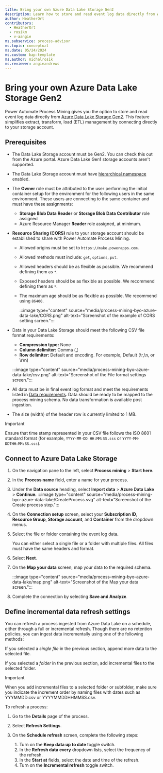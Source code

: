 ```yaml
---
title: Bring your own Azure Data Lake Storage Gen2
description: Learn how to store and read event log data directly from Azure Data Lake Storage Gen2.
author: HeatherOrt
contributors:
  - HeatherOrt
  - rosikm
  - v-aangie 
ms.subservice: process-advisor
ms.topic: conceptual
ms.date: 05/24/2024
ms.custom: bap-template
ms.author: michalrosik
ms.reviewer: angieandrews
---
```


# Bring your own Azure Data Lake Storage Gen2

Power Automate Process Mining gives you the option to store and read event log data directly from [Azure Data Lake Storage Gen2](/azure/storage/blobs/data-lake-storage-introduction). This feature simplifies extract, transform, load (ETL) management by connecting directly to your storage account.

## Prerequisites

- The Data Lake Storage account must be Gen2. You can check this out from the Azure portal. Azure Data Lake Gen1 storage accounts aren't supported.
- The Data Lake Storage account must have [hierarchical namespace](/azure/storage/blobs/data-lake-storage-namespace) enabled.
- The **Owner** role must be attributed to the user performing the initial container setup for the environment for the following users in the same environment. These users are connecting to the same container and must have these assignments:
    - **Storage Blob Data Reader** or **Storage Blob Data Contributor** role assigned
    - Azure Resource Manager **Reader** role assigned, at minimum.

- **Resource Sharing (CORS)** rule to your storage account should be established to share with Power Automate Process Mining.
    - Allowed origins must be set to `https://make.powerapps.com`.
    - Allowed methods must include: `get`, `options`, `put`.
    - Allowed headers should be as flexible as possible. We recommend defining them as `*`.
    - Exposed headers should be as flexible as possible. We recommend defining them as `*`.
    - The maximum age should be as flexible as possible. We recommend using `86400`.

        :::image type="content" source="media/process-mining-byo-azure-data-lake/CORS.png" alt-text="Screenshot of the example of CORS setting screen.":::

-   Data in your Data Lake Storage should meet the following CSV file format requirements:
    - **Compression type:** None
    - **Column delimiter:** Comma (,)
    - **Row delimiter:** Default and encoding. For example, Default (\r,\n, or \r\n) 

    :::image type="content" source="media/process-mining-byo-azure-data-lake/csv.png" alt-text="Screenshot of the File format settings screen.":::

- All data must be in final event log format and meet the requirements listed in [Data requirements](process-mining-processes-and-data.md#data-requirements). Data should be ready to be mapped to the process mining schema. No data transformation is available post ingestion.
- The size (width) of the header row is currently limited to 1 MB.

> [!IMPORTANT]
> Ensure that time stamp represented in your CSV file follows the ISO 8601 standard format (for example, `YYYY-MM-DD HH:MM:SS.sss` or `YYYY-MM-DDTHH:MM:SS.sss`).

## Connect to Azure Data Lake Storage

1. On the navigation pane to the left, select **Process mining** > **Start here**.
1. In the **Process name** field, enter a name for your process.
1. Under the **Data source** heading, select **Import data** > **Azure Data Lake** > **Continue**.
:::image type="content" source="media/process-mining-byo-azure-data-lake/CreateProcess.svg" alt-text="Screenshot of the Create process step.":::

1. On the **Connection setup** screen, select your **Subscription ID**, **Resource Group**, **Storage account**, and **Container** from the dropdown menus.

1. Select the file or folder containing the event log data.

    You can either select a single file or a folder with multiple files. All files must have the same headers and format.
1. Select **Next**.
1. On the **Map your data** screen, map your data to the required schema.

    :::image type="content" source="media/process-mining-byo-azure-data-lake/map.png" alt-text="Screenshot of the Map your data screen.":::

1. Complete the connection by selecting **Save and Analyze**.

## Define incremental data refresh settings

You can refresh a process ingested from Azure Data Lake on a schedule, either through a full or incremental refresh. Though there are no retention policies, you can ingest data incrementally using one of the following methods:

If you selected a *single file* in the previous section, append more data to the selected file.

If you selected a *folder* in the previous section, add incremental files to the selected folder.

> [!IMPORTANT]
> When you add incremental files to a selected folder or subfolder, make sure you indicate the increment order by naming files with dates such as YYYMMDD.csv or YYYYMMDDHHMMSS.csv.

To refresh a process:

1. Go to the **Details** page of the process.
1. Select **Refresh Settings**.
1. On the **Schedule refresh** screen, complete the following steps:

    1. Turn on the **Keep data up to date** toggle switch.
    1. In the **Refresh data every** dropdown lists, select the frequency of the refresh.
    1. In the **Start at** fields, select the date and time of the refresh.
    1. Turn on the **Incremental refresh** toggle switch.
 
